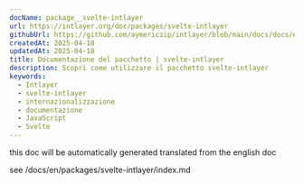 ```yaml
---
docName: package__svelte-intlayer
url: https://intlayer.org/doc/packages/svelte-intlayer
githubUrl: https://github.com/aymericzip/intlayer/blob/main/docs/docs/en/packages/svelte-intlayer/index.md
createdAt: 2025-04-18
updatedAt: 2025-04-18
title: Documentazione del pacchetto | svelte-intlayer
description: Scopri come utilizzare il pacchetto svelte-intlayer
keywords:
  - Intlayer
  - svelte-intlayer
  - internazionalizzazione
  - documentazione
  - JavaScript
  - Svelte
---
```


this doc will be automatically generated translated from the english doc

see /docs/en/packages/svelte-intlayer/index.md
